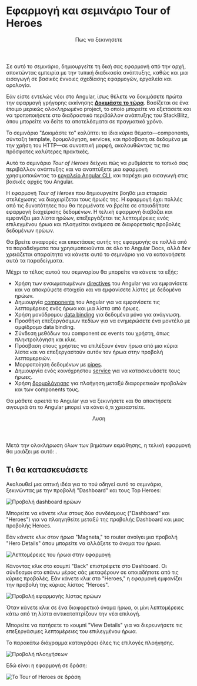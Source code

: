 <h1 class="no-toc">Εφαρμογή και σεμινάριο Tour of Heroes</h1>

<div class="callout is-helpful">
<header>Πως να ξεκινησετε</header>

Σε αυτό το σεμινάριο, δημιουργείτε τη δική σας εφαρμογή από την αρχή, αποκτώντας εμπειρία με την τυπική διαδικασία ανάπτυξης, καθώς και μια εισαγωγή σε βασικές έννοιες σχεδίασης εφαρμογών, εργαλεία και ορολογία.

Εάν είστε εντελώς νέοι στο Angular, ίσως θέλετε να δοκιμάσετε πρώτα την εφαρμογή γρήγορης εκκίνησης [**Δοκιμάστε το τώρα**](start).
Βασίζεται σε ένα έτοιμο μερικώς ολοκληρωμένο project, το οποίο μπορείτε να εξετάσετε και να τροποποιήσετε στο διαδραστικό περιβάλλον ανάπτυξης του StackBlitz, όπου μπορείτε να δείτε τα αποτελέσματα σε πραγματικό χρόνο.

Το σεμινάριο "Δοκιμάστε το" καλύπτει τα ίδια κύρια θέματα&mdash;components, σύνταξη template, δρομολόγηση, services, και πρόσβαση σε δεδομένα με την χρήση του HTTP&mdash;σε συνοπτική μορφή, ακολουθώντας τις πιο πρόσφατες καλύτερες πρακτικές.

</div>

Αυτό το σεμινάριο  _Tour of Heroes_ δείχνει πώς να ρυθμίσετε το τοπικό σας περιβάλλον ανάπτυξης και να αναπτύξετε μια εφαρμογή χρησιμοποιώντας το [εργαλείο Angular CLI](cli "Οδηγός εντολών CLI"), και παρέχει μια εισαγωγή στις βασικές αρχές του Angular.

Η εφαρμογή _Tour of Heroes_ που δημιουργείτε βοηθά μια εταιρεία στελέχωσης να διαχειρίζεται τους ήρωές της.
Η εφαρμογή έχει πολλές από τις δυνατότητες που θα περιμένατε να βρείτε σε οποιαδήποτε εφαρμογή διαχείρισης δεδομένων.
Η τελική εφαρμογή διαβάζει και εμφανίζει μια λίστα ηρώων, επεξεργάζεται τις λεπτομέρειες ενός επιλεγμένου ήρωα και πλοηγείται ανάμεσα σε διαφορετικές προβολές δεδομένων ηρώων.

Θα βρείτε αναφορές και επεκτάσεις αυτής της εφαρμογής σε πολλά από τα παραδείγματα που χρησιμοποιούνται σε όλο το Angular Docs, αλλά δεν χρειάζεται απαραίτητα να κάνετε αυτό το σεμινάριο για να κατανοήσετε αυτά τα παραδείγματα.

Μέχρι το τέλος αυτού του σεμιναρίου θα μπορείτε να κάνετε τα εξής:

* Χρήση των ενσωματωμένων [directives](guide/glossary#directive "Ορισμός directives") του Angular για να εμφανίσετε και να αποκρύψετε στοιχεία και να εμφανίσετε λίστες με δεδομένα ηρώων.
* Δημιουργία [components](guide/glossary#component "Ορισμός components") του Angular για να εμφανίσετε τις λεπτομέρειες ενός ήρωα και μια λίστα από ήρωες.
* Χρήση μονόδρομου [data binding](guide/glossary#data-binding "Ορισμός data binding")  για δεδομένα μόνο για ανάγνωση.
* Προσθήκη επεξεργάσιμων πεδίων για να ενημερώσετε ένα μοντέλο με αμφίδρομο data binding.
* Σύνδεση μεθόδων του component σε events του χρήστη, όπως πληκτρολόγηση και κλικ.
* Πρόσβαση στους χρήστες να επιλέξουν έναν ήρωα από μια κύρια λίστα και να επεξεργαστούν αυτόν τον ήρωα στην προβολή λεπτομερειών.
* Μορφοποίηση δεδομένων με [pipes](guide/glossary#pipe "Ορισμός pipe").
* Δημιουργία ενός κοινόχρηστου [service](guide/glossary#service "Ορισμός service") για να κατασκευάσετε τους ήρωες.
* Χρήση [δρομολόγησης](guide/glossary#router "Ορισμός router") για πλοήγηση μεταξύ διαφορετικών προβολών και των components τους.

Θα μάθετε αρκετά το Angular για να ξεκινήσετε και θα αποκτήσετε σιγουριά ότι το Angular μπορεί να κάνει ό,τι χρειαστείτε.

<div class="callout is-helpful">
<header>Λυση</header>

Μετά την ολοκλήρωση όλων των βημάτων εκμάθησης, η τελική εφαρμογή θα μοιάζει με αυτό: <live-example name="toh-pt6"></live-example>.

</div>

## Τι θα κατασκευάσετε

Ακολουθεί μια οπτική ιδέα για το πού οδηγεί αυτό το σεμινάριο, ξεκινώντας με την προβολή "Dashboard"
και τους Top Heroes:

<div class="lightbox">
  <img src='generated/images/guide/toh/heroes-dashboard-1.png' alt="Προβολή dashboard ηρώων">
</div>

Μπορείτε να κάνετε κλικ στους δύο συνδέσμους ("Dashboard" και "Heroes")
για να πλοηγηθείτε μεταξύ της προβολής Dashboard και μιας προβολής Heroes.

Εάν κάνετε κλικ στον ήρωα "Magneta," το router ανοίγει μια προβολή "Hero Details"
όπου μπορείτε να αλλάξετε το όνομα του ήρωα.

<div class="lightbox">
  <img src='generated/images/guide/toh/hero-details-1.png' alt="Λεπτομέρειες του ήρωα στην εφαρμογή">
</div>

Κάνοντας κλικ στο κουμπί "Back" επιστρέφετε στο Dashboard.
Οι σύνδεσμοι στο επάνω μέρος σάς μεταφέρουν σε οποιαδήποτε από τις κύριες προβολές. 
Εάν κάνετε κλικ στο "Heroes," η εφαρμογή εμφανίζει την προβολή της κύριας λίστας "Heroes".


<div class="lightbox">
  <img src='generated/images/guide/toh/heroes-list-2.png' alt="Προβολή εφαρμογής λίστας ηρώων">
</div>

Όταν κάνετε κλικ σε ένα διαφορετικό όνομα ήρωα, οι μίνι λεπτομέρειες  κάτω από τη λίστα αντικατοπτρίζουν την νέα επιλογή.

Μπορείτε να πατήσετε το κουμπί  "View Details" για να διερευνήσετε τις επεξεργάσιμες λεπτομέρειες του επιλεγμένου ήρωα.

Το παρακάτω διάγραμμα καταγράφει όλες τις επιλογές πλοήγησης.

<div class="lightbox">
  <img src='generated/images/guide/toh/nav-diagram.png' alt="Προβολή πλοηγήσεων">
</div>

Εδώ είναι η εφαρμογή σε δράση:

<div class="lightbox">
  <img src='generated/images/guide/toh/toh-anim.gif' alt="Το Tour of Heroes σε δράση">
</div>
